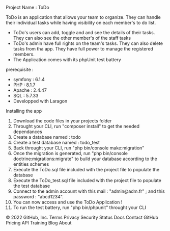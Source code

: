 Project Name : ToDo <br/>

ToDo is an application that allows your team to organize. They can handle their individual tasks while having visibility on each member's to do list.<br/>

<ul>
    <li>ToDo's users can add, toggle and and see the details of their tasks. They can also see the other member's of the staff tasks</li>
    <li> ToDo's admin have full rights on the team's tasks. They can also delete tasks from tha app. They have full power to manage the registered members.</li>
    <li>The Application comes with its phpUnit test battery</li>
</ul>

prerequisite :<br/>

<ul>
    <li> symfony : 6.1.4</li>
    <li> PHP : 8.1.7</li>
    <li> Apache : 2.4.47 </li>
    <li> SQL : 5.7.33 </li>
    <li> Developped with Laragon </li>
</ul>

Installing the app<br/>

<ol>    
    <li>Download the code files in your projects folder</li>
    <li>Throught your CLI, run "composer install" to get the needed dependances</li>
    <li>Create a database named : todo</li>
    <li>Create a test database named : todo_test</li>
    <li>Back throught your CLI, run "php bin/console make:migration"</li>
    <li>Once the migration is generated, run "php bin/console doctrine:migrations:migrate" to build your database according to the entities schemes</li>
    <li>Execute the ToDo.sql file included with the project file to populate the database</li>
    <li>Execute the ToDo_test.sql file included with the project file to populate the test database</li>
    <li>Connect to the admin account with this mail : "admin@adm.fr" ; and this password : "abcd1234".</li>
    <li>You can now access and use the ToDo Application !</li>
    <li>To run the test battery, run "php bin/phpunit" throught your CLI</li>
</ol>

© 2022 GitHub, Inc.
Terms
Privacy
Security
Status
Docs
Contact GitHub
Pricing
API
Training
Blog
About